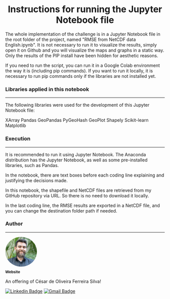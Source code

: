 <h1 align="center">Instructions for running the Jupyter Notebook file</h1>

The whole implementation of the challenge is in a Jupyter Notebook file in the root folder of the project, named "RMSE from NetCDF data English.ipynb". It is not necessary to run it to visualize the results, simply open it on Github and you will visualize the maps and graphs in a static way. Only the results of the PIP install have been hidden for aesthetic reasons. 

If you need to run the script, you can run it in a Google Colab environment the way it is (including pip commands). If you want to run it locally, it is necessary to run pip commands only if the libraries are not installed yet.

### Libraries applied in this notebook
---
The following libraries were used for the development of this Jupyter Notebook file:

XArray
Pandas
GeoPandas
PyGeoHash
GeoPlot
Shapely
Scikit-learn
Matplotlib

### Execution
---
It is recommended to run it using Jupyter Notebook. The Anaconda distribution has the Jupyter Notebook, as well as some pre-installed libraries, such as Pandas.

In the notebook, there are text boxes before each coding line explaining and justifying the decisions made. 

In this notebook, the shapefile and NetCDF files are retrieved from my GitHub repository via URL. So there is no need to download it locally. 

In the last coding line, the RMSE results are exported in a NetCDF file, and you can change the destination folder path if needed.

### Author
---

<a href="https://cesarofs.github.io/">
 <img style="border-radius: 50%;" src="https://raw.githubusercontent.com/cesarofs/cesarofs.github.io/master/avatar.JPG" width="100px;" alt=""/>
 <br />
 <sub><b>Website</b></sub></a> <a href="https://cesarofs.github.io/" title="Website"></a>

An offering of César de Oliveira Ferreira Silva!

[![Linkedin Badge](https://img.shields.io/badge/-César-blue?style=flat-square&logo=Linkedin&logoColor=white&link=https://www.linkedin.com/in/cesarofs/)](https://www.linkedin.com/in/cesarofs/) 
[![Gmail Badge](https://img.shields.io/badge/-cesaroliveira.f.silva@gmail.com-c14438?style=flat-square&logo=Gmail&logoColor=white&link=mailto:cesaroliveira.f.silva@gmail.com)](mailto:cesaroliveira.f.silva@gmail.com)
